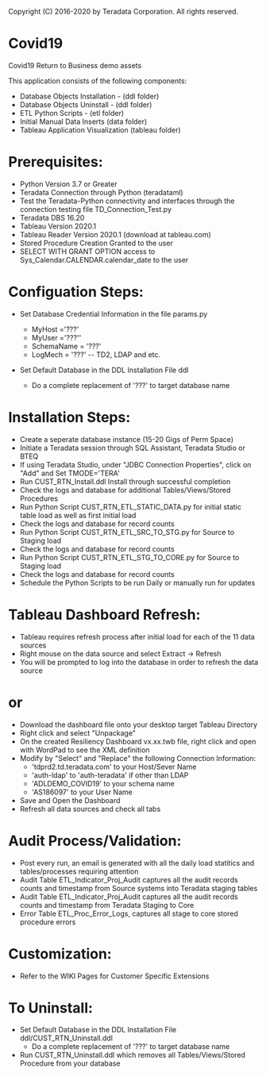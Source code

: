 Copyright (C) 2016-2020 by Teradata Corporation. All rights reserved.
# Covid19

Covid19 Return to Business demo assets

This application consists of the following components:
  * Database Objects Installation - (ddl folder)
  * Database Objects Uninstall - (ddl folder)
  * ETL Python Scripts - (etl folder)
  * Initial Manual Data Inserts (data folder)
  * Tableau Application Visualization (tableau folder)
  
# Prerequisites:
  * Python Version 3.7 or Greater
  * Teradata Connection through Python (teradataml)
  * Test the Teradata-Python connectivity and interfaces through the connection testing file TD_Connection_Test.py
  * Teradata DBS 16.20
  * Tableau Version 2020.1
  * Tableau Reader Version 2020.1  (download at tableau.com)
  * Stored Procedure Creation Granted to the user
  * SELECT WITH GRANT OPTION access to Sys_Calendar.CALENDAR.calendar_date to the user
  
# Configuation Steps:
  * Set Database Credential Information in the file params.py
      * MyHost ='???'
      * MyUser ='???''
      * SchemaName = '???'
      * LogMech = '???' -- TD2, LDAP and etc.

  * Set Default Database in the DDL Installation File ddl
      * Do a complete replacement of '???' to target database name
      
# Installation Steps:
  * Create a seperate database instance (15-20 Gigs of Perm Space) 
  * Initiate a Teradata session through SQL Assistant, Teradata Studio or BTEQ
  * If using Teradata Studio, under "JDBC Connection Properties", click on "Add" and Set TMODE='TERA'
  * Run CUST_RTN_Install.ddl Install through successful completion
  * Check the logs and database for additional Tables/Views/Stored Procedures
  * Run Python Script CUST_RTN_ETL_STATIC_DATA.py for initial static table load as well as first initial load
  * Check the logs and database for record counts
  * Run Python Script CUST_RTN_ETL_SRC_TO_STG.py for Source to Staging load
  * Check the logs and database for record counts
  * Run Python Script CUST_RTN_ETL_STG_TO_CORE.py for Source to Staging load
  * Check the logs and database for record counts
  * Schedule the Python Scripts to be run Daily or manually run for updates
  
# Tableau Dashboard Refresh:
  * Tableau requires refresh process after initial load for each of the 11 data sources
  * Right mouse on the data source and select Extract -> Refresh
  * You will be prompted to log into the database in order to refresh the data source
  # or
  * Download the dashboard file onto your desktop target Tableau Directory
  * Right click and select "Unpackage"
  * On the created Resiliency Dashboard vx.xx.twb file, right click and open with WordPad to see the XML definition
  * Modify by "Select" and "Replace" the following Connection Information:
	- 'tdprd2.td.teradata.com' to your Host/Sever Name
	- 'auth-ldap' to 'auth-teradata' if other than LDAP
	- 'ADLDEMO_COVID19' to your schema name
	- 'AS186097' to your User Name
  * Save and Open the Dashboard
  * Refresh all data sources and check all tabs

# Audit Process/Validation:
  * Post every run, an email is generated with all the daily load statitics and tables/processes requiring attention
  * Audit Table ETL_Indicator_Proj_Audit captures all the audit records counts and timestamp from Source systems into Teradata staging tables
  * Audit Table ETL_Indicator_Proj_Audit captures all the audit records counts and timestamp from Teradata Staging to Core
  * Error Table ETL_Proc_Error_Logs, captures all stage to core stored procedure errors
  
# Customization:
  * Refer to the WIKI Pages for Customer Specific Extensions
  
# To Uninstall:
  * Set Default Database in the DDL Installation File ddl/CUST_RTN_Uninstall.ddl
      * Do a complete replacement of '???' to target database name
  * Run CUST_RTN_Uninstall.ddl which removes all Tables/Views/Stored Procedure from your database
